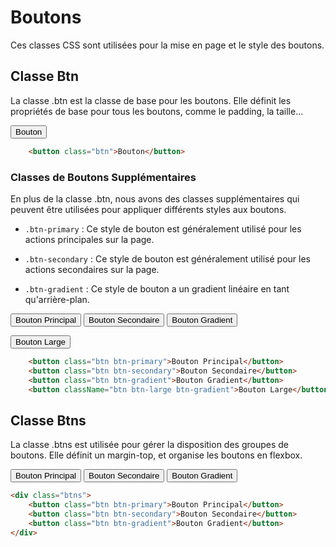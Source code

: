 # Boutons

Ces classes CSS sont utilisées pour la mise en page et le style des boutons.

## Classe Btn

La classe .btn est la classe de base pour les boutons. Elle définit les propriétés de base pour tous les boutons, comme le padding, la taille...

<div className="html-preview">
    <button className="btn">Bouton</button>
</div>

```html title="HTML"
    <button class="btn">Bouton</button>
```

### Classes de Boutons Supplémentaires

En plus de la classe .btn, nous avons des classes supplémentaires qui peuvent être utilisées pour appliquer différents styles aux boutons.

- `.btn-primary` : Ce style de bouton est généralement utilisé pour les actions principales sur la page.

- `.btn-secondary` : Ce style de bouton est généralement utilisé pour les actions secondaires sur la page.

- `.btn-gradient` : Ce style de bouton a un gradient linéaire en tant qu'arrière-plan.

<div className="html-preview">
    <button className="btn btn-primary">Bouton Principal</button>
    <button className="btn btn-secondary">Bouton Secondaire</button>
    <button className="btn btn-gradient">Bouton Gradient</button>
    <p></p>
    <button className="btn btn-large btn-gradient">Bouton Large</button>
</div>

```html title="HTML"
    <button class="btn btn-primary">Bouton Principal</button>
    <button class="btn btn-secondary">Bouton Secondaire</button>
    <button class="btn btn-gradient">Bouton Gradient</button>
    <button className="btn btn-large btn-gradient">Bouton Large</button>
```

## Classe Btns

La classe .btns est utilisée pour gérer la disposition des groupes de boutons. Elle définit un margin-top, et organise les boutons en flexbox.

<div className="html-preview">
    <div className="btns">
        <button className="btn btn-primary">Bouton Principal</button>
        <button className="btn btn-secondary">Bouton Secondaire</button>
        <button className="btn btn-gradient">Bouton Gradient</button>
    </div>
</div>

```html title="HTML"
<div class="btns">
    <button class="btn btn-primary">Bouton Principal</button>
    <button class="btn btn-secondary">Bouton Secondaire</button>
    <button class="btn btn-gradient">Bouton Gradient</button>
</div>
```
